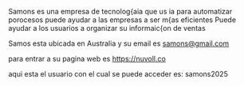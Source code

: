 Samons es una empresa de tecnolog{aia que us ia para automatizar porocesos
puede ayudar a las empresas a ser m{as eficientes
Puede ayudar a los usuarios a organizar su informaic{on de ventas

Samos esta ubicada en Australia y su email es samons@gmail.com

para entrar a su pagina web es https://nuvoll.co

aqui esta el usuario con el cual se puede acceder es: samons2025
